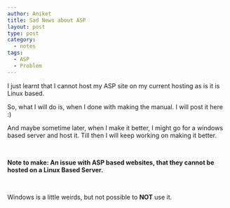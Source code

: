 ```yaml
---
author: Aniket
title: Sad News about ASP
layout: post
type: post
category:
  - notes
tags:
  - ASP
  - Problem
---
```

I just learnt that I cannot host my ASP site on my current hosting as is it is Linux based.

So, what I will do is, when I done with making the manual. I will post it here :)

And maybe sometime later, when I make it better, I might go for a windows based server and host it. Till then I will keep working on making it better.

 

**Note to make: An issue with ASP based websites, that they cannot be hosted on a Linux Based Server.**

 

Windows is a little weirds, but not possible to **NOT** use it.